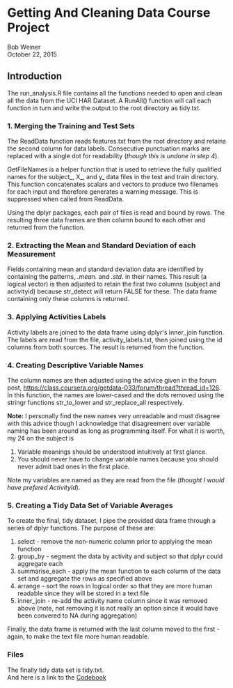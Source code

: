 # Getting And Cleaning Data Course Project
Bob Weiner  
October 22, 2015  

## Introduction
The run_analysis.R file contains all the functions needed to open and clean all the data from the UCI HAR Dataset.  A RunAll() function will call each function in turn and write the output to the root directory as tidy.txt.

### 1. Merging the Training and Test Sets
The ReadData function reads features.txt from the root directory and retains the second column for data labels.  Consecutive punctuation marks are replaced with a single dot for readability (*though this is undone in step 4*). 

GetFileNames is a helper function that is used to retrieve the fully qualified names for the subject_, X_, and y_ data files in the test and train directory.  This function concatenates scalars and vectors to produce two filenames for each input and therefore generates a warning message.  This is suppressed when called from ReadData.

Using the dplyr packages, each pair of files is read and bound by rows.  The resulting three data frames are then column bound to each other and returned from the function.

### 2. Extracting the Mean and Standard Deviation of each Measurement
Fields containing mean and standard deviation data are identified by containing the patterns, _.mean._ and _.std._ in their names.  This result (a logical vector) is then adjusted to retain the first two columns (subject and activityid) because str_detect will return FALSE for these.  The data frame containing only these columns is returned.

### 3. Applying Activities Labels
Activity labels are joined to the data frame using dplyr's inner_join function.  The labels are read from the file, activity_labels.txt, then joined using the id columns from both sources.  The result is returned from the function.

### 4. Creating Descriptive Variable Names
The column names are then adjusted using the advice given in the forum post, https://class.coursera.org/getdata-033/forum/thread?thread_id=126.  In this function, the names are lower-cased and the dots removed using the stringr functions str_to_lower and str_replace_all respectively. 

**Note:** I personally find the new names very unreadable and must disagree with this advice though I acknowledge that disagreement over variable naming has been around as long as programming itself.  For what it is worth, my 2&#0162; on the subject is   
 1.  Variable meanings should be understood intuitively at first glance.  
 2.  You should never have to change variable names because you should never admit bad ones in the first place.   

Note my variables are named as they are read from the file (*thought I would have prefered ActivityId*). 

### 5. Creating a Tidy Data Set of Variable Averages
To create the final, tidy dataset, I pipe the provided data frame through a series of dplyr functions.  The purpose of these are:  
 1.  select - remove the non-numeric column prior to applying the mean function  
 2.  group_by - segment the data by activity and subject so that dplyr could aggregate each 
 3.  summarise_each - apply the mean function to each column of the data set and aggregate the rows as specified above  
 4.  arrange - sort the rows in logical order so that they are more human readable since they will be stored in a text file  
 5.  inner_join - re-add the activity name column since it was removed above (note, not removing it is not really an option since it would have been convered to NA during aggregation)  

Finally, the data frame is returned with the last column moved to the first - again, to make the text file more human readable.

### Files
The finally tidy data set is tidy.txt.  
And here is a link to the [Codebook](http://htmlpreview.github.io/?https://github.com/BobWeinerJr/GettingAndCleaning-Project/blob/master/CodeBook.html "Codebook")

